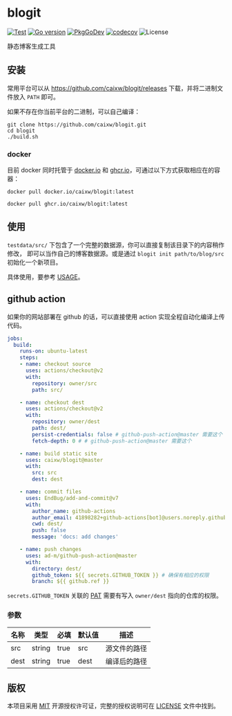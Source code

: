 # blogit

[![Test](https://github.com/caixw/blogit/workflows/Test/badge.svg)](https://github.com/caixw/blogit/actions?query=workflow%3ATest)
[![Go version](https://img.shields.io/github/go-mod/go-version/caixw/blogit)](https://golang.org)
[![PkgGoDev](https://pkg.go.dev/badge/github.com/caixw/blogit)](https://pkg.go.dev/github.com/caixw/blogit)
[![codecov](https://codecov.io/gh/caixw/blogit/branch/master/graph/badge.svg)](https://codecov.io/gh/caixw/blogit)
![License](https://img.shields.io/github/license/caixw/blogit)

静态博客生成工具

## 安装

常用平台可以从 <https://github.com/caixw/blogit/releases> 下载，并将二进制文件放入 `PATH` 即可。

如果不存在你当前平台的二进制，可以自己编译：

```shell
git clone https://github.com/caixw/blogit.git
cd blogit
./build.sh
```

### docker

目前 docker 同时托管于 [docker.io](https://hub.docker.com/r/caixw/blogit) 和 [ghcr.io](https://ghcr.io/caixw/blogit)，可通过以下方式获取相应在的容器：

`docker pull docker.io/caixw/blogit:latest`

`docker pull ghcr.io/caixw/blogit:latest`

## 使用

`testdata/src/` 下包含了一个完整的数据源，你可以直接复制该目录下的内容稍作修改，
即可以当作自己的博客数据源。或是通过 `blogit init path/to/blog/src` 初始化一个新项目。

具体使用，要参考 [USAGE](USAGE.md)。

## github action

如果你的网站部署在 github 的话，可以直接使用 action 实现全程自动化编译上传代码。

```yaml
jobs:
  build:
    runs-on: ubuntu-latest
    steps:
    - name: checkout source
      uses: actions/checkout@v2
      with:
        repository: owner/src
        path: src/

    - name: checkout dest
      uses: actions/checkout@v2
      with:
        repository: owner/dest
        path: dest/
        persist-credentials: false # github-push-action@master 需要这个
        fetch-depth: 0 # # github-push-action@master 需要这个

    - name: build static site
      uses: caixw/blogit@master
      with:
        src: src
        dest: dest

    - name: commit files
      uses: EndBug/add-and-commit@v7
      with:
        author_name: github-actions
        author_email: 41898282+github-actions[bot]@users.noreply.github.com
        cwd: dest/
        push: false
        message: 'docs: add changes'

    - name: push changes
      uses: ad-m/github-push-action@master
      with:
        directory: dest/
        github_token: ${{ secrets.GITHUB_TOKEN }} # 确保有相应的权限
        branch: ${{ github.ref }}
```

`secrets.GITHUB_TOKEN` 关联的 [PAT](https://docs.github.com/cn/github/authenticating-to-github/creating-a-personal-access-token) 需要有写入 `owner/dest` 指向的仓库的权限。

### 参数

| 名称    | 类型   | 必填   | 默认值     | 描述
|---------|--------|--------|------------|-------
| src     | string | true   | src        | 源文件的路径
| dest    | string | true   | dest       | 编译后的路径

## 版权

本项目采用 [MIT](https://opensource.org/licenses/MIT) 开源授权许可证，完整的授权说明可在 [LICENSE](LICENSE) 文件中找到。
